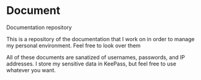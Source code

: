 # Document
Documentation repository

This is a repository of the documentation that I work on in order to manage my personal environment.  Feel free to look over them

All of these documents are sanatized of usernames, passwords, and IP addresses.  I store my sensitive data in KeePass, but feel free to use whatever you want.
